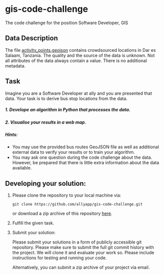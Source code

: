 # gis-code-challenge
The code challenge for the position Software Developer, GIS

## Data Description
The file [activity_points.geojson](https://github.com/allyapp/gis-code-challenge/blob/master/data/activity_points.geojson) contains crowdsourced locations in Dar es Salaam, Tanzania.
The quality and the source of the data is unknown. Not all attributes of the data always contain a value. There is no additional metadata.

## Task
Imagine you are a Software Developer at ally and you are presented that data. Your task is to derive bus stop locations from the data.

##### 1. Develope an algorithm in Python that processes the data.
##### 2. Visualise your results in a web map.

##### Hints:
* You may use the provided bus routes GeoJSON file as well as additional external data to verify your results or to train your algorithm.
* You may ask one question during the code challenge about the data. However, be prepared that there is little extra information about the data available.

## Developing your solution:

1. Please clone the repository to your local machine via:

    ```
    git clone https://github.com/allyapp/gis-code-challenge.git
    ```

    or download a zip archive of this repository [here](https://github.com/allyapp/gis-code-challenge/archive/master.zip).

2. Fulfill the given task.

3. Submit your solution:

    Please submit your solutions in a form of publicly accessible git repository. Please make sure to submit the full git commit history with the project. We will clone it and evaluate your work so. Please include instructions for testing and running your code.

    Alternatively, you can submit a zip archive of your project via email.
